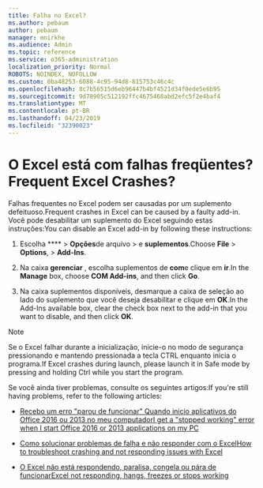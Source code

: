 ```yaml
---
title: Falha no Excel?
ms.author: pebaum
author: pebaum
manager: mnirkhe
ms.audience: Admin
ms.topic: reference
ms.service: o365-administration
localization_priority: Normal
ROBOTS: NOINDEX, NOFOLLOW
ms.custom: 0ba48253-6088-4c95-94d8-815753c46c4c
ms.openlocfilehash: 8c7b56515d6eb96447b4bf4521d34f0ede5e6b95
ms.sourcegitcommit: 9d78905c512192ffc4675468abd2efc5f2e4baf4
ms.translationtype: MT
ms.contentlocale: pt-BR
ms.lasthandoff: 04/23/2019
ms.locfileid: "32390023"
---
```

# <a name="frequent-excel-crashes"></a><span data-ttu-id="9bd1e-102">O Excel está com falhas freqüentes?</span><span class="sxs-lookup"><span data-stu-id="9bd1e-102">Frequent Excel Crashes?</span></span>

<span data-ttu-id="9bd1e-103">Falhas frequentes no Excel podem ser causadas por um suplemento defeituoso.</span><span class="sxs-lookup"><span data-stu-id="9bd1e-103">Frequent crashes in Excel can be caused by a faulty add-in.</span></span> <span data-ttu-id="9bd1e-104">Você pode desabilitar um suplemento do Excel seguindo estas instruções:</span><span class="sxs-lookup"><span data-stu-id="9bd1e-104">You can disable an Excel add-in by following these instructions:</span></span>
  
1. <span data-ttu-id="9bd1e-105">Escolha \*\*\*\* \> **Opções**de arquivo \> e **suplementos**.</span><span class="sxs-lookup"><span data-stu-id="9bd1e-105">Choose **File** \> **Options**, \> **Add-Ins**.</span></span>
    
2. <span data-ttu-id="9bd1e-106">Na caixa **gerenciar** , escolha suplementos de **com**e clique em **ir**.</span><span class="sxs-lookup"><span data-stu-id="9bd1e-106">In the **Manage** box, choose **COM Add-ins**, and then click **Go**.</span></span>
    
3. <span data-ttu-id="9bd1e-107">Na caixa suplementos disponíveis, desmarque a caixa de seleção ao lado do suplemento que você deseja desabilitar e clique em **OK**.</span><span class="sxs-lookup"><span data-stu-id="9bd1e-107">In the Add-Ins available box, clear the check box next to the add-in that you want to disable, and then click **OK**.</span></span>
    
> [!NOTE]
> <span data-ttu-id="9bd1e-108">Se o Excel falhar durante a inicialização, inicie-o no modo de segurança pressionando e mantendo pressionada a tecla CTRL enquanto inicia o programa.</span><span class="sxs-lookup"><span data-stu-id="9bd1e-108">If Excel crashes during launch, please launch it in Safe mode by pressing and holding Ctrl while you start the program.</span></span> 
  
<span data-ttu-id="9bd1e-109">Se você ainda tiver problemas, consulte os seguintes artigos:</span><span class="sxs-lookup"><span data-stu-id="9bd1e-109">If you're still having problems, refer to the following articles:</span></span>
  
- [<span data-ttu-id="9bd1e-110">Recebo um erro "parou de funcionar" Quando inicio aplicativos do Office 2016 ou 2013 no meu computador</span><span class="sxs-lookup"><span data-stu-id="9bd1e-110">I get a "stopped working" error when I start Office 2016 or 2013 applications on my PC</span></span>](https://support.office.com/article/52bd7985-4e99-4a35-84c8-2d9b8301a2fa.aspx)
    
- [<span data-ttu-id="9bd1e-111">Como solucionar problemas de falha e não responder com o Excel</span><span class="sxs-lookup"><span data-stu-id="9bd1e-111">How to troubleshoot crashing and not responding issues with Excel</span></span>](https://support.microsoft.com/help/2758592/how-to-troubleshoot-crashing-and-not-responding-issues-with-excel)
    
- [<span data-ttu-id="9bd1e-112">O Excel não está respondendo, paralisa, congela ou pára de funcionar</span><span class="sxs-lookup"><span data-stu-id="9bd1e-112">Excel not responding, hangs, freezes or stops working</span></span>](https://support.office.com/article/37e7d3c9-9e84-40bf-a805-4ca6853a1ff4.aspx)
    
